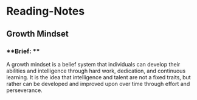 # Reading-Notes

## Growth Mindset

### **Brief: **

A growth mindset is a belief system that individuals can develop their abilities and intelligence through hard work, dedication, and continuous learning. It is the idea that intelligence and talent are not  a fixed traits, but rather can be developed and improved upon over time through effort and perseverance.

